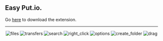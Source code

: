 Easy Put.io.
---

Go [here](http://easy-putio.baptiste-vincent.fr) to download the extension.

---
<center>

![files](https://raw.github.com/Baptvincent/Easy-Put.io/master/screenshots/640x400/files.png)
![transfers](https://raw.github.com/Baptvincent/Easy-Put.io/master/screenshots/640x400/transfers.png)
![search](https://raw.github.com/Baptvincent/Easy-Put.io/master/screenshots/640x400/search.png)
![right_click](https://raw.github.com/Baptvincent/Easy-Put.io/master/screenshots/640x400/right_click.png)
![options](https://raw.github.com/Baptvincent/Easy-Put.io/master/screenshots/640x400/options.png)
![create_folder](https://raw.github.com/Baptvincent/Easy-Put.io/master/screenshots/640x400/create_folder.png)
![drag](https://raw.github.com/Baptvincent/Easy-Put.io/master/screenshots/640x400/drag.png)

</center>


